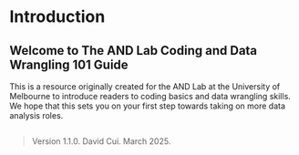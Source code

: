 # Introduction
## Welcome to The AND Lab Coding and Data Wrangling 101 Guide

This is a resource originally created for the AND Lab at the University of Melbourne to introduce readers to coding basics and data wrangling skills. We hope that this sets you on your first step towards taking on more data analysis roles.

```{tableofcontents}
```

> Version 1.1.0. David Cui. March 2025.